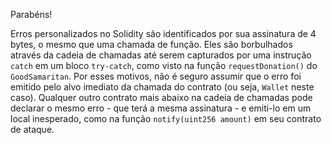 Parabéns!

Erros personalizados no Solidity são identificados por sua assinatura de 4 bytes, o mesmo que uma chamada de função. Eles são borbulhados através da cadeia de chamadas até serem capturados por uma instrução `catch` em um bloco `try-catch`, como visto na função `requestDonation()` do `GoodSamaritan`. Por esses motivos, não é seguro assumir que o erro foi emitido pelo alvo imediato da chamada do contrato (ou seja, `Wallet` neste caso). Qualquer outro contrato mais abaixo na cadeia de chamadas pode declarar o mesmo erro - que terá a mesma assinatura - e emiti-lo em um local inesperado, como na função `notify(uint256 amount)` em seu contrato de ataque.